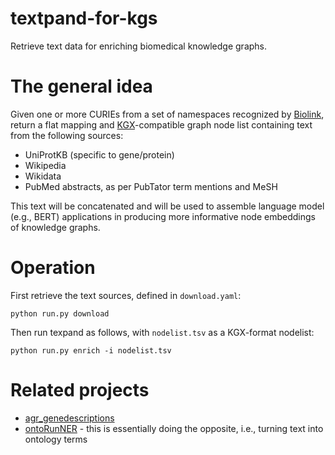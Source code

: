 # textpand-for-kgs
Retrieve text data for enriching biomedical knowledge graphs.

# The general idea
Given one or more CURIEs from a set of namespaces recognized by [Biolink](https://biolink.github.io/biolink-model/), 
return a flat mapping and [KGX](https://github.com/biolink/kgx)-compatible graph node list containing text from the following sources:
* UniProtKB (specific to gene/protein)
* Wikipedia
* Wikidata
* PubMed abstracts, as per PubTator term mentions and MeSH

This text will be concatenated and will be used to assemble language model (e.g., BERT) applications in producing more informative node embeddings of knowledge graphs.

# Operation
First retrieve the text sources, defined in `download.yaml`:
```
python run.py download
```

Then run texpand as follows, with `nodelist.tsv` as a KGX-format nodelist:
```
python run.py enrich -i nodelist.tsv
```

# Related projects
* [agr_genedescriptions](https://github.com/alliance-genome/agr_genedescriptions)
* [ontoRunNER](https://github.com/monarch-initiative/ontorunner) - this is essentially doing the opposite, i.e., turning text into ontology terms
